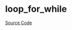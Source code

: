 # loop_for_while

[Source Code](https://github.com/software-mansion/cairo-lint/tree/main/crates/cairo-lint-core/src/lints/loops/loop_for_while.rs#L19)

